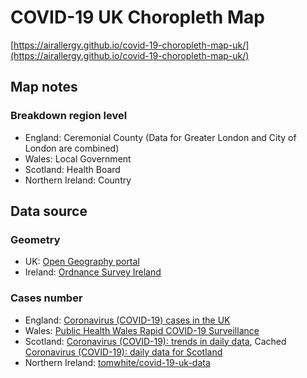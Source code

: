 # COVID-19 UK Choropleth Map

[https://airallergy.github.io/covid-19-choropleth-map-uk/](https://airallergy.github.io/covid-19-choropleth-map-uk/)

## Map notes

### Breakdown region level

* England: Ceremonial County (Data for Greater London and City of London are combined)
* Wales: Local Government
* Scotland: Health Board
* Northern Ireland: Country

## Data source

### Geometry

* UK: [Open Geography portal](http://geoportal.statistics.gov.uk)
* Ireland: [Ordnance Survey Ireland](https://data-osi.opendata.arcgis.com)

### Cases number

* England: [Coronavirus (COVID-19) cases in the UK](https://coronavirus.data.gov.uk)
* Wales: [Public Health Wales Rapid COVID-19 Surveillance](https://public.tableau.com/profile/public.health.wales.health.protection#!/vizhome/RapidCOVID-19virology-Public/Headlinesummary)
* Scotland: [Coronavirus (COVID-19): trends in daily data](https://www.gov.scot/publications/trends-in-number-of-people-in-hospital-with-confirmed-or-suspected-covid-19/), Cached [Coronavirus (COVID-19): daily data for Scotland](https://www.gov.scot/publications/coronavirus-covid-19-daily-data-for-scotland/)
* Northern Ireland: [tomwhite/covid-19-uk-data](https://github.com/tomwhite/covid-19-uk-data)
